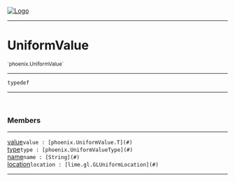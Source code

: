 
[![Logo](../../images/logo.png)](../../api/index.html)

---



<h1>UniformValue</h1>
<small>`phoenix.UniformValue`</small>



---

`typedef`

---

&nbsp;
&nbsp;



<h3>Members</h3> <hr/><span class="member apipage">
                <a name="value"><a class="lift" href="#value">value</a></a><code class="signature apipage">value : [phoenix.UniformValue.T](#)</code><br/></span>
            <span class="small_desc_flat"></span><span class="member apipage">
                <a name="type"><a class="lift" href="#type">type</a></a><code class="signature apipage">type : [phoenix.UniformValueType](#)</code><br/></span>
            <span class="small_desc_flat"></span><span class="member apipage">
                <a name="name"><a class="lift" href="#name">name</a></a><code class="signature apipage">name : [String](#)</code><br/></span>
            <span class="small_desc_flat"></span><span class="member apipage">
                <a name="location"><a class="lift" href="#location">location</a></a><code class="signature apipage">location : [lime.gl.GLUniformLocation](#)</code><br/></span>
            <span class="small_desc_flat"></span>







---

&nbsp;
&nbsp;
&nbsp;
&nbsp;
